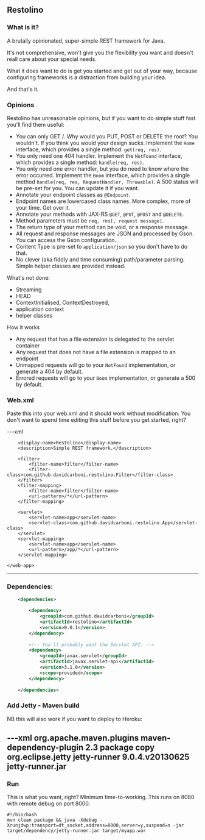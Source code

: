 Restolino
----------


### What is it?

A brutally opinionated, super-simple REST framework for Java.

It's not comprehensive, won't give you the flexibility you want and doesn't reall care about your special needs.

What it does want to do is get you started and get out of your way, because configuring frameworks is a distraction from building your idea.

And that's it.


### Opinions

Restolino has unreasonable opinions, but if you want to do simple stuff fast you'll find them useful:

 * You can only GET /. Why would you PUT, POST or DELETE the root? You wouldn't. If you think you would your design sucks. Implement the `Home` interface, which provides a single method: `get(req, res)`.
 * You only need one 404 handler. Implement the `NotFound` interface, which provides a single method: `handle(req, res)`.
 * You only need one error handler, but you do need to know where the error occurred. Implement the `Boom` interface, which provides a single method `handle(req, res, RequestHandler, Throwable)`. A 500 status will be pre-set for you. You can update it if you want.
 * Annotate your endpoint classes as `@Endpoint`.
 * Endpoint names are lowercased class names. More complex, more of your time. Get over it.
 * Annotate your methods with JAX-RS `@GET`, `@PUT`, `@POST` and `@DELETE`.
 * Method parameters must be `req, res[, request message]`. 
 * The return type of your method can be void, or a response message.
 * All request and response messages are JSON and processed by Gson. You can access the Gson configuration.
 * Content Type is pre-set to `application/json` so you don't have to do that.
 * No clever (aka fiddly and time consuming) path/parameter parsing. Simple helper classes are provided instead.

What's not done:
 * Streaming
 * HEAD
 * ContextInitialised, ContextDestroyed,
 * application context
 * helper classes

How it works
 * Any request that has a file extension is delegated to the servlet container
 * Any request that does not have a file extension is mapped to an endpoint
 * Unmapped requests will go to your `NotFound` implementation, or generate a 404 by default.
 * Errored requests will go to your `Boom` implementation, or generate a 500 by default.

### Web.xml

Paste this into your web.xml and it should work without modification. 
You don't want to spend time editing this stuff before you get started, right?

---xml
    <?xml version="1.0" encoding="UTF-8"?>
    <web-app xmlns="http://java.sun.com/xml/ns/javaee" xmlns:xsi="http://www.w3.org/2001/XMLSchema-instance"
        xsi:schemaLocation="http://java.sun.com/xml/ns/javaee
                      http://java.sun.com/xml/ns/javaee/web-app_3_0.xsd"
        version="3.0" metadata-complete="true">

        <display-name>Restolino</display-name>
        <description>Simple REST framework.</description>

        <filter>
            <filter-name>filter</filter-name>
            <filter-class>com.github.davidcarboni.restolino.Filter</filter-class>
        </filter>
        <filter-mapping>
            <filter-name>filter</filter-name>
            <url-pattern>/*</url-pattern>
        </filter-mapping>

        <servlet>
            <servlet-name>app</servlet-name>
            <servlet-class>com.github.davidcarboni.restolino.App</servlet-class>
        </servlet>
        <servlet-mapping>
            <servlet-name>app</servlet-name>
            <url-pattern>/app/*</url-pattern>
        </servlet-mapping>

    </web-app>
---

### Dependencies:

```xml
    <dependencies>
    
        <dependency>
            <groupId>com.github.davidcarboni</groupId>
            <artifactId>restolino</artifactId>
            <version>0.0.1</version>
        </dependency>
    
        <!-- You'll probably want the Servlet API: -->
        <dependency>
            <groupId>javax.servlet</groupId>
            <artifactId>javax.servlet-api</artifactId>
            <version>3.1.0</version>
            <scope>provided</scope>
        </dependency>
            
    </dependencies>
```

### Add Jetty - Maven build

NB this will also work if you want to deploy to Heroku:

---xml
</build>
    </plugins>
        <plugin>
            <groupId>org.apache.maven.plugins</groupId>
            <artifactId>maven-dependency-plugin</artifactId>
            <version>2.3</version>
            <executions>
                <execution>
                    <phase>package</phase>
                    <goals>
                        <goal>copy</goal>
                    </goals>
                    <configuration>
                        <artifactItems>
                            <artifactItem>
                                <groupId>org.eclipse.jetty</groupId>
                                <artifactId>jetty-runner</artifactId>
                                <version>9.0.4.v20130625</version>
                                <destFileName>jetty-runner.jar</destFileName>
                            </artifactItem>
                        </artifactItems>
                    </configuration>
                </execution>
            </executions>
        </plugin>
    </plugins>
</build>
---


### Run

This is what you want, right? Minimum time-to-working. This runs on 8080 with remote debug on port 8000.

    #!/bin/bash
    mvn clean package && java -Xdebug -Xrunjdwp:transport=dt_socket,address=8000,server=y,suspend=n -jar target/dependency/jetty-runner.jar target/myapp.war

